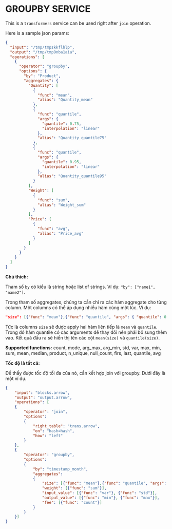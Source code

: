 # GROUPBY SERVICE

This is a `transformers` service can be used right after `join` operation.

Here is a sample json params:

```JSON
{
  "input": "/tmp/tmpzkkflhlp",
  "output": "/tmp/tmp9nba1aia",
  "operations": [
    {
      "operator": "groupby",
      "options": {
        "by": "Product",
        "aggregates": {
          "Quantity": [
            {
              "func": "mean",
              "alias": "Quantity_mean"
            },
            {
              "func": "quantile",
              "args": {
                "quantile": 0.75,
                "interpolation": "linear"
              },
              "alias": "Quantity_quantile75"
            },
            {
              "func": "quantile",
              "args": {
                "quantile": 0.95,
                "interpolation": "linear"
              },
              "alias": "Quantity_quantile95"
            }
          ],
          "Weight": [
            {
              "func": "sum",
              "alias": "Weight_sum"
            }
          ],
          "Price": [
            {
              "func": "avg",
              "alias": "Price_avg"
            }
          ]
        }
      }
    }
  ]
}
```

**Chú thích:**

Tham số `by` có kiểu là string hoặc list of strings. Ví dụ: `"by": ["name1", "name2"]`.

Trong tham số aggregates, chúng ta cần chỉ ra các hàm aggregate cho từng column. Một columns có thể áp dụng nhiều hàm cùng một lúc.
Ví dụ:
```JSON
"size": [{"func": "mean"},{"func": "quantile", "args": { "quantile": 0.75, "interpolation": "linear"}}]
```
Tức là columns `size` sẽ được apply hai hàm liên tiếp là `mean` và `quantile`. Trong đó hàm quantile có các arguments để thay đổi nên phải bổ sung thêm vào.
Kết quả đầu ra sẽ hiển thị tên các cột `mean(size)` và `quantile(size)`.

**Supported functions:** count, mode, arg_max, arg_min, std, var, max, min, sum, mean, median, product, n_unique, null_count, firs, last, quantile, avg


**Tốc độ là tất cả:**

Để thấy được tốc độ tối đa của nó, cần kết hợp join với groupby. Dưới đây là một ví dụ.

```JSON
{
    "input": "blocks.arrow",
    "output": "output.arrow",
    "operations": [
    {
        "operator": "join",
        "options":
        {
            "right_table": "trans.arrow",
            "on": "hash=hash",
            "how": "left"
        }
    },
    {
        "operator": "groupby",
        "options":
        {
            "by": "timestamp_month",
            "aggregates":
            {
                "size": [{"func": "mean"},{"func": "quantile", "args": { "quantile": 0.75, "interpolation": "linear"}}],
                "weight": [{"func": "sum"}],
                "input_value": [{"func": "var"}, {"func": "std"}],
                "output_value": [{"func": "min"}, {"func": "max"}],
                "fee": [{"func": "count"}]
            }
        }
    }]
}
```
